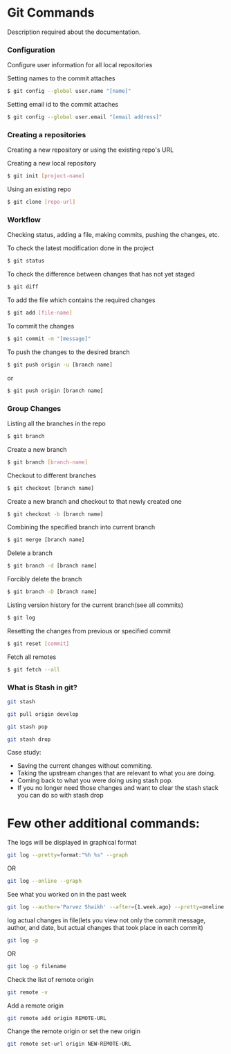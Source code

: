 # Git Commands
Description required about the documentation.

### Configuration
Configure user information for all local repositories

Setting names to the commit attaches
```sh
$ git config --global user.name "[name]"
```

Setting email id to the commit attaches
```sh
$ git config --global user.email "[email address]"
```


### Creating a repositories
Creating a new repository or using the existing repo's URL

Creating a new local repository
```sh
$ git init [project-name] 
```

Using an existing repo
```sh
$ git clone [repo-url] 
```

### Workflow
Checking status, adding a file, making commits, pushing the changes, etc.

To check the latest modification done in the project
```sh
$ git status
```

To check the difference between changes that has not yet staged
```sh
$ git diff
```

To add the file which contains the required changes
```sh
$ git add [file-name]
```

To commit the changes
```sh
$ git commit -m "[message]"
```

To push the changes to the desired branch
```sh
$ git push origin -u [branch name]
```
or
```sh
$ git push origin [branch name]
```


### Group Changes
Listing all the branches in the repo
```sh
$ git branch
```

Create a new branch
```sh
$ git branch [branch-name]
```

Checkout to different branches
```sh
$ git checkout [branch name]
```

Create a new branch and checkout to that newly created one
```sh
$ git checkout -b [branch name]
```

Combining the specified branch into current branch
```sh
$ git merge [branch name]
```

Delete a branch
```sh
$ git branch -d [branch name]
```

Forcibly delete the branch
```sh
$ git branch -D [branch name]
```

Listing version history for the current branch(see all commits)
```sh
$ git log
```

Resetting the changes from previous or specified commit
```sh
$ git reset [commit]
```

Fetch all remotes
```sh
$ git fetch --all
```

### What is Stash in git?
```sh
git stash
```
```sh
git pull origin develop
```
```sh
git stash pop
```

```sh
git stash drop
```
Case study:
  - Saving the current changes without commiting.
  - Taking the upstream changes that are relevant to what you are doing.
  - Coming back to what you were doing using stash pop.
  - If you no longer need those changes and want to clear the stash stack you can do so with stash drop
  
# Few other additional commands:
The logs will be displayed in graphical format
```sh
git log --pretty=format:"%h %s" --graph
```
OR
```sh
git log --online --graph
```

See what you worked on in the past week
```sh
git log --author='Parvez Shaikh' --after={1.week.ago} --pretty=oneline --abbrev-commit
```

log actual changes in file(lets you view not only the commit message, author, and date, but actual changes that took place in each commit)
```sh
git log -p
```
OR
```sh
git log -p filename
```

Check the list of remote origin
```sh
git remote -v
```

Add a remote origin
```sh
git remote add origin REMOTE-URL
```

Change the remote origin or set the new origin
```sh
git remote set-url origin NEW-REMOTE-URL
```
